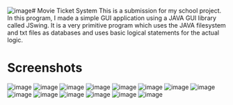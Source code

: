 ![image](https://github.com/AXVIII3/movie-ticket-system/assets/76608488/fbafd6e5-c5b8-4cc7-b130-fefb33853287)# Movie Ticket System
This is a submission for my school project.
In this program, I made a simple GUI application using a JAVA GUI library called JSwing.
It is a very primitive program which uses the JAVA filesystem and txt files as databases and uses basic logical statements for the actual logic.

# Screenshots
![image](https://github.com/AXVIII3/movie-ticket-system/assets/76608488/9fc7a5db-3eaf-47c2-94d1-aa155e700808)
![image](https://github.com/AXVIII3/movie-ticket-system/assets/76608488/63431abf-2df4-427b-8ebc-6e2cb51daf6f)
![image](https://github.com/AXVIII3/movie-ticket-system/assets/76608488/b2d11eca-a41d-4060-bb1b-46ebd117b888)
![image](https://github.com/AXVIII3/movie-ticket-system/assets/76608488/faf4166d-4a47-4165-9bc1-37295959e279)
![image](https://github.com/AXVIII3/movie-ticket-system/assets/76608488/0b8748a2-7b95-4f31-b200-6a111c0a328e)
![image](https://github.com/AXVIII3/movie-ticket-system/assets/76608488/19d180e1-00dc-4df6-8025-7a43b30ac4b4)
![image](https://github.com/AXVIII3/movie-ticket-system/assets/76608488/57aed375-f02e-47cb-8495-fa81dd5e6c26)
![image](https://github.com/AXVIII3/movie-ticket-system/assets/76608488/91e1f7de-8f20-4bfa-a96d-88303dba8879)
![image](https://github.com/AXVIII3/movie-ticket-system/assets/76608488/6497db42-f107-41c6-9d24-753612f8ee3b)
![image](https://github.com/AXVIII3/movie-ticket-system/assets/76608488/884b21f2-10b4-445c-a600-db0c707cf074)
![image](https://github.com/AXVIII3/movie-ticket-system/assets/76608488/e0eb2055-e168-43cf-ba87-60e632c409ae)
![image](https://github.com/AXVIII3/movie-ticket-system/assets/76608488/a2c9792f-69ba-4363-97dd-961389491548)
![image](https://github.com/AXVIII3/movie-ticket-system/assets/76608488/71df5c68-64cc-40ec-bcef-2578ce304e70)
![image](https://github.com/AXVIII3/movie-ticket-system/assets/76608488/22374be5-48fb-4aff-9bfc-21eadefa9c35)

